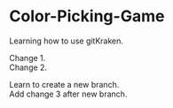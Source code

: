 # Color-Picking-Game

Learning how to use gitKraken.  

Change 1.  
Change 2.    

Learn to create a new branch.   
Add change 3 after new branch.  
